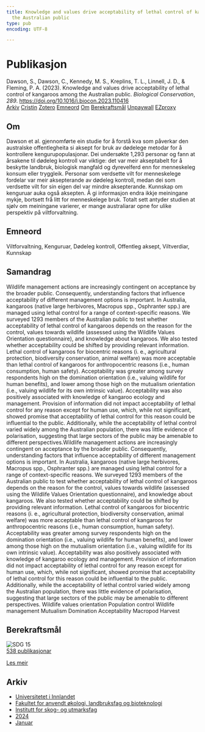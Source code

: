 ```yaml
---
title: Knowledge and values drive acceptability of lethal control of kangaroos among
  the Australian public
type: pub
encoding: UTF-8

---
```

<h1>Publikasjon</h1>
<article id="csl-bib-container-26KQQFQJ" class="csl-bib-container">
  <div class="csl-bib-body"> <div class="csl-entry">Dawson, S., Dawson, C., Kennedy, M. S., Kreplins, T. L., Linnell, J. D., &#38; Fleming, P. A. (2023). Knowledge and values drive acceptability of lethal control of kangaroos among the Australian public. <i>Biological Conservation</i>, <i>289</i>. <a href="https://doi.org/10.1016/j.biocon.2023.110416">https://doi.org/10.1016/j.biocon.2023.110416</a></div> </div>
  <div class="csl-bib-buttons">
    <a href="#taxonomy-article-26KQQFQJ" alt="archive" class="csl-bib-button">Arkiv</a>
    <a href="https://app.cristin.no/results/show.jsf?id=2220125" alt="Cristin" class="csl-bib-button">Cristin</a>
    <a href="http://zotero.org/groups/5881554/items/26KQQFQJ" alt="Zotero" class="csl-bib-button">Zotero</a>
    <a href="#keywords-article-26KQQFQJ" alt="keywords" class="csl-bib-button">Emneord</a>
    <a href="#about-article-26KQQFQJ" alt="about_pub" class="csl-bib-button">Om</a>
    <a href="#sdg-article-26KQQFQJ" alt="sdg" class="csl-bib-button">Berekraftsmål</a>
    <a href="https://doi.org/10.1016/j.biocon.2023.110416" alt="Unpaywall" class="csl-bib-button">Unpaywall</a>
    <a href="https://doi.org/10.1016/j.biocon.2023.110416" alt="EZproxy" class="csl-bib-button">EZproxy</a>
  </div>
  <div id="csl-bib-meta-container-26KQQFQJ"></div>
</article>
<div id="csl-bib-meta-26KQQFQJ" class="csl-bib-meta">
  <article id="about-article-26KQQFQJ" class="about_pub-article">
    <h1>Om</h1>
    Dawson et al. gjennomførte ein studie for å forstå kva som påverkar den australske offentlegheita si aksept for bruk av dødelege metodar for å kontrollere kengurupopulasjonar. Dei undersøkte 1,293 personar og fann at årsakene til dødeleg kontroll var viktige: det var meir akseptabelt for å beskytte landbruk, biologisk mangfald og dyrevelferd enn for menneskeleg konsum eller tryggleik. Personar som verdsette vilt for menneskelege fordelar var meir aksepterande av dødeleg kontroll, medan dei som verdsette vilt for sin eigen del var mindre aksepterande. Kunnskap om kenguruar auka også aksepten. Å gi informasjon endra ikkje meiningane mykje, bortsett frå litt for menneskelege bruk. Totalt sett antyder studien at sjølv om meiningane varierer, er mange australiarar opne for ulike perspektiv på viltforvaltning.
  </article>
  <article id="keywords-article-26KQQFQJ" class="keywords-article">
    <h1>Emneord</h1>
    Viltforvaltning, Kenguruar, Dødeleg kontroll, Offentleg aksept, Viltverdiar, Kunnskap
  </article>
  <article id="abstract-article-26KQQFQJ" class="abstract-article">
    <h1>Samandrag</h1>
    Wildlife management actions are increasingly contingent on acceptance by the broader public. Consequently, 
understanding factors that influence acceptability of different management options is important. In Australia, 
kangaroos (native large herbivores, Macropus spp., Osphranter spp.) are managed using lethal control for a range 
of context-specific reasons. We surveyed 1293 members of the Australian public to test whether acceptability of 
lethal control of kangaroos depends on the reason for the control, values towards wildlife (assessed using the 
Wildlife Values Orientation questionnaire), and knowledge about kangaroos. We also tested whether acceptability 
could be shifted by providing relevant information. Lethal control of kangaroos for biocentric reasons (i. 
e., agricultural protection, biodiversity conservation, animal welfare) was more acceptable than lethal control of 
kangaroos for anthropocentric reasons (i.e., human consumption, human safety). Acceptability was greater 
among survey respondents high on the domination orientation (i.e., valuing wildlife for human benefits), and 
lower among those high on the mutualism orientation (i.e., valuing wildlife for its own intrinsic value). 
Acceptability was also positively associated with knowledge of kangaroo ecology and management. Provision of 
information did not impact acceptability of lethal control for any reason except for human use, which, while not 
significant, showed promise that acceptability of lethal control for this reason could be influential to the public. 
Additionally, while the acceptability of lethal control varied widely among the Australian population, there was 
little evidence of polarisation, suggesting that large sectors of the public may be amenable to different 
perspectives.Wildlife management actions are increasingly contingent on acceptance by the broader public. Consequently, 
understanding factors that influence acceptability of different management options is important. In Australia, 
kangaroos (native large herbivores, Macropus spp., Osphranter spp.) are managed using lethal control for a range 
of context-specific reasons. We surveyed 1293 members of the Australian public to test whether acceptability of 
lethal control of kangaroos depends on the reason for the control, values towards wildlife (assessed using the 
Wildlife Values Orientation questionnaire), and knowledge about kangaroos. We also tested whether acceptability 
could be shifted by providing relevant information. Lethal control of kangaroos for biocentric reasons (i. 
e., agricultural protection, biodiversity conservation, animal welfare) was more acceptable than lethal control of 
kangaroos for anthropocentric reasons (i.e., human consumption, human safety). Acceptability was greater 
among survey respondents high on the domination orientation (i.e., valuing wildlife for human benefits), and 
lower among those high on the mutualism orientation (i.e., valuing wildlife for its own intrinsic value). 
Acceptability was also positively associated with knowledge of kangaroo ecology and management. Provision of 
information did not impact acceptability of lethal control for any reason except for human use, which, while not 
significant, showed promise that acceptability of lethal control for this reason could be influential to the public. 
Additionally, while the acceptability of lethal control varied widely among the Australian population, there was 
little evidence of polarisation, suggesting that large sectors of the public may be amenable to different 
perspectives. 
Wildlife values orientation 
Population control 
Wildlife management 
Mutualism 
Domination 
Acceptability 
Macropod 
Harvest
  </article>
  <article id="sdg-article-26KQQFQJ" class="sdg-article">
    <h1>Berekraftsmål</h1>
    <div class="sdg-container"><div id="sdg15" class="sdg">
        <img src="{{< params subfolder >}}images/sdg/sdg15_nn.png" class="image" alt="SDG 15">
        <div class="sdg-overlay">
          <a href="{{< params subfolder >}}nn/archive/?sdg=15#archive" class="sdg-publication-count"><span>538</span> publikasjonar</a>
          <p><a href="https://fn.no/om-fn/fns-baerekraftsmaal/livet-paa-land?lang=nno-NO" class="sdg-read-more">Les meir</a></p>
        </div>
      </div></div>
  </article>
  <article id="taxonomy-article-26KQQFQJ" class="taxonomy-article">
    <h1>Arkiv</h1>
    <ul>
      <li><a href="{{< params subfolder >}}nn/archive/?key=3DCRN523">Universitetet i Innlandet</a></li>
      <li><a href="{{< params subfolder >}}nn/archive/?key=T77LXH6D">Fakultet for anvendt økologi, landbruksfag og bioteknologi</a></li>
      <li><a href="{{< params subfolder >}}nn/archive/?key=7TRARPE3">Institutt for skog- og utmarksfag</a></li>
      <li><a href="{{< params subfolder >}}nn/archive/?key=A4XX8HDP">2024</a></li>
      <li><a href="{{< params subfolder >}}nn/archive/?key=GPHHIU95">Januar</a></li>
    </ul>
  </article>
</div>
